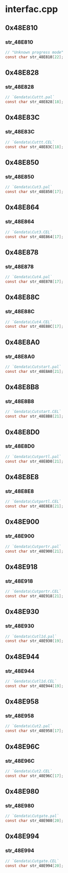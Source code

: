 # interfac.cpp

## 0x48E810

### str_48E810

```c
// "Unknown progress mode"
const char str_48E810[22];
```

## 0x48E828

### str_48E828

```c
// `Gendata\Cuttt.pal`
const char str_48E828[18];
```

## 0x48E83C

### str_48E83C

```c
// `Gendata\Cuttt.CEL`
const char str_48E83C[18];
```

## 0x48E850

### str_48E850

```c
// `Gendata\Cut3.pal`
const char str_48E850[17];
```

## 0x48E864

### str_48E864

```c
// `Gendata\Cut3.CEL`
const char str_48E864[17];
```

## 0x48E878

### str_48E878

```c
// `Gendata\Cut4.pal`
const char str_48E878[17];
```

## 0x48E88C

### str_48E88C

```c
// `Gendata\Cut4.CEL`
const char str_48E88C[17];
```

## 0x48E8A0

### str_48E8A0

```c
// `Gendata\Cutstart.pal`
const char str_48E8A0[21];
```

## 0x48E8B8

### str_48E8B8

```c
// `Gendata\Cutstart.CEL`
const char str_48E8B8[21];
```

## 0x48E8D0

### str_48E8D0

```c
// `Gendata\Cutportl.pal`
const char str_48E8D0[21];
```

## 0x48E8E8

### str_48E8E8

```c
// `Gendata\Cutportl.CEL`
const char str_48E8E8[21];
```

## 0x48E900

### str_48E900

```c
// `Gendata\Cutportr.pal`
const char str_48E900[21];
```

## 0x48E918

### str_48E918

```c
// `Gendata\Cutportr.CEL`
const char str_48E918[21];
```

## 0x48E930

### str_48E930

```c
// `Gendata\Cutl1d.pal`
const char str_48E930[19];
```

## 0x48E944

### str_48E944

```c
// `Gendata\Cutl1d.CEL`
const char str_48E944[19];
```

## 0x48E958

### str_48E958

```c
// `Gendata\Cut2.pal`
const char str_48E958[17];
```

## 0x48E96C

### str_48E96C

```c
// `Gendata\Cut2.CEL`
const char str_48E96C[17];
```

## 0x48E980

### str_48E980

```c
// `Gendata\Cutgate.pal`
const char str_48E980[20];
```

## 0x48E994

### str_48E994

```c
// `Gendata\Cutgate.CEL`
const char str_48E994[20];
```
